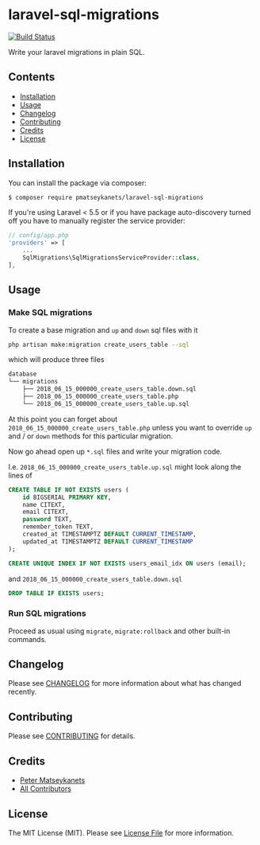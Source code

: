 # laravel-sql-migrations

[![Build Status](https://travis-ci.com/pmatseykanets/laravel-sql-migrations.svg?branch=master)](https://travis-ci.com/pmatseykanets/laravel-sql-migrations)

Write your laravel migrations in plain SQL.

## Contents

- [Installation](#installation)
- [Usage](#usage)
- [Changelog](#changelog)
- [Contributing](#contributing)
- [Credits](#credits)
- [License](#license)

## Installation

You can install the package via composer:

```bash
$ composer require pmatseykanets/laravel-sql-migrations
```

If you're using Laravel < 5.5 or if you have package auto-discovery turned off you have to manually register the service provider:

```php
// config/app.php
'providers' => [
    ...
    SqlMigrations\SqlMigrationsServiceProvider::class,
],
```

## Usage

### Make SQL migrations

To create a base migration and `up` and `down` sql files with it
```bash
php artisan make:migration create_users_table --sql
```

which will produce three files

```bash
database
└── migrations
    ├── 2018_06_15_000000_create_users_table.down.sql
    ├── 2018_06_15_000000_create_users_table.php
    └── 2018_06_15_000000_create_users_table.up.sql
```

At this point you can forget about `2018_06_15_000000_create_users_table.php` unless you want to override `up` and / or `down` methods for this particular migration.

Now go ahead open up `*.sql` files and write your migration code.

I.e. `2018_06_15_000000_create_users_table.up.sql` might look along the lines of

```sql
CREATE TABLE IF NOT EXISTS users (
    id BIGSERIAL PRIMARY KEY,
    name CITEXT,
    email CITEXT,
    password TEXT,
    remember_token TEXT,
    created_at TIMESTAMPTZ DEFAULT CURRENT_TIMESTAMP,
    updated_at TIMESTAMPTZ DEFAULT CURRENT_TIMESTAMP
);

CREATE UNIQUE INDEX IF NOT EXISTS users_email_idx ON users (email);
```

and `2018_06_15_000000_create_users_table.down.sql`

```sql
DROP TABLE IF EXISTS users;
```

### Run SQL migrations

Proceed as usual using `migrate`, `migrate:rollback` and other built-in commands.

## Changelog

Please see [CHANGELOG](CHANGELOG.md) for more information about what has changed recently.

## Contributing

Please see [CONTRIBUTING](CONTRIBUTING.md) for details.

## Credits

- [Peter Matseykanets](https://github.com/pmatseykanets)
- [All Contributors](../../contributors)

## License

The MIT License (MIT). Please see [License File](LICENSE.md) for more information.
